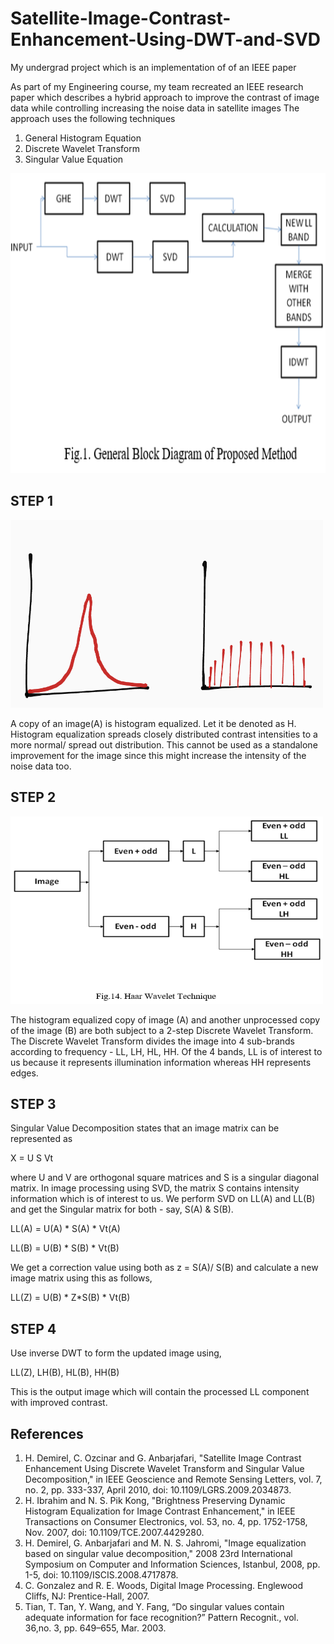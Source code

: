 # Satellite-Image-Contrast-Enhancement-Using-DWT-and-SVD
My undergrad project which is an implementation of of an IEEE paper

As part of my Engineering course, my team recreated an IEEE research paper which describes a hybrid approach to improve the contrast of image data while controlling increasing the noise data in  satellite images
 The approach uses the following techniques
1. General Histogram Equation
2. Discrete Wavelet Transform
3. Singular Value Equation


<img src="/Images%20for%20readme%20file/EmbeddedImage.png" width="800" height="480"/>



## STEP 1

<img src="/Images%20for%20readme%20file/EmbeddedImage%20(1).png" width="500" height="300"/>

A copy of an image(A) is histogram equalized. Let it be denoted as H. 
Histogram equalization spreads closely distributed contrast intensities to a more normal/ spread out    distribution.
This cannot be used as a standalone improvement for the image since this might increase the intensity of the noise data too.

## STEP 2

<img src="/Images%20for%20readme%20file/EmbeddedImage%20(2).png" width="500" height="300"/>

The histogram equalized copy of image (A) and another unprocessed copy of the image (B) are both subject to a 2-step Discrete Wavelet Transform.
The Discrete Wavelet Transform divides the image into 4 sub-brands according to frequency - LL, LH, HL, HH. 
Of the 4 bands, LL is of interest to us because it represents illumination information whereas HH represents edges.


## STEP 3
Singular Value Decomposition states that an image matrix can be represented as 

X  =  U S Vt

where U and V are orthogonal square matrices and S is a singular diagonal matrix. In image processing using SVD, the matrix S contains intensity information which is of interest to us.
We perform SVD on LL(A) and LL(B) and get the Singular matrix for both - say, S(A) & S(B). 

LL(A) = U(A) * S(A) * Vt(A)

LL(B) = U(B) * S(B) * Vt(B)

We get a correction value using both as z = S(A)/ S(B) and calculate a new image matrix using this as follows,

LL(Z) = U(B) * Z*S(B) * Vt(B)

## STEP 4
Use inverse DWT to form the updated image using,

LL(Z), LH(B), HL(B), HH(B)

This is the output image which will contain the processed LL component with improved contrast.

## References
1. H. Demirel, C. Ozcinar and G. Anbarjafari, "Satellite Image Contrast Enhancement Using Discrete Wavelet Transform and Singular Value Decomposition," in IEEE Geoscience and Remote Sensing Letters, vol. 7, no. 2, pp. 333-337, April 2010, doi: 10.1109/LGRS.2009.2034873.
2. H. Ibrahim and N. S. Pik Kong, "Brightness Preserving Dynamic Histogram Equalization for Image Contrast Enhancement," in IEEE Transactions on Consumer Electronics, vol. 53, no. 4, pp. 1752-1758, Nov. 2007, doi: 10.1109/TCE.2007.4429280.
3. H. Demirel, G. Anbarjafari and M. N. S. Jahromi, "Image equalization based on singular value decomposition," 2008 23rd International Symposium on Computer and Information Sciences, Istanbul, 2008, pp. 1-5, doi: 10.1109/ISCIS.2008.4717878.
4.  C. Gonzalez and R. E. Woods, Digital Image Processing. Englewood Cliffs, NJ: Prentice-Hall, 2007.
5. Tian, T. Tan, Y. Wang, and Y. Fang, “Do singular values contain adequate information for face recognition?” Pattern Recognit., vol. 36,no. 3, pp. 649–655, Mar. 2003.

